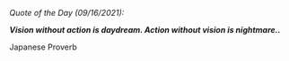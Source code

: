 *Quote of the Day (09/16/2021):*

_**Vision without action is daydream. Action without vision is nightmare..**_

Japanese Proverb